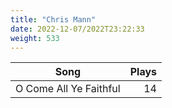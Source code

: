 ```yaml
---
title: "Chris Mann"
date: 2022-12-07/2022T23:22:33
weight: 533
---
```




 Song | Plays 
----- | -----:
O Come All Ye Faithful | 14
